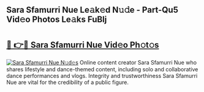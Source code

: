 ## Sara Sfamurri Nue Le𝚊k𝚎d N𝚞𝚍e - Part-Qu5 Vid𝚎o Photos Le𝚊ks FuBlj

# <h2><a href="http://fb11s0w.evod.top/?m=Sara+Sfamurri+Nue">🔗 👉🔴 Sara Sfamurri Nue Vid𝚎o Ph𝚘t𝚘s</a></h2>

[![Sara Sfamurri Nue N𝚞d𝚎s](https://i.imgur.com/8V9OHl7.gif)](http://fb11s0w.evod.top/?m=Sara+Sfamurri+Nue)
Online content creator Sara Sfamurri Nue who shares lifestyle and dance-themed content, including solo and collaborative dance performances and vlogs. Integrity and trustworthiness Sara Sfamurri Nue are vital for the credibility of a public figure. 
